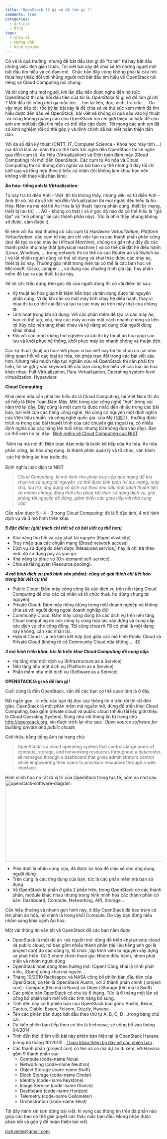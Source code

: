 ```yaml
---
title: "OpenStack là gì và để làm gì !"
comments: true
categories:
  - Article
  - Blog
tags:
  - Chia sẻ
  - Hướng dẫn
  - Kinh nghiệm
---
```

Có vẻ là quá thường  nhưng để bắt đầu làm gì đó "to tát" thì hay bắt đầu những việc đơn giản trước. Tôi viết bài này để chia sẻ tới những người mới bắt đầu tìm hiểu và có đam mê.  Chắc hẳn đây cũng không phải là câu hỏi thừa hay thiếu đối với những người mới bắt đầu tìm hiểu về OpenStack nói riêng và Cloud Computing nói chung.<!--more-->

Và tôi cũng như mọi người, khi lần đầu tiên được nghe đến nó (tức OpenStack) thì câu hỏi đầu tiên của tôi là: <em>OpenStack là gì và để làm gì nhỉ ? </em>Mới đầu tôi cũng như gà mắc tóc ... tìm tài liệu, đọc, dịch, tra cứu .... Do vậy mục tiêu tôi  tốc ký lại bài này là để chia sẻ và thử sức xem mình đã tìm hiểu được đến đâu về OpenStack, bài viết sẽ không đi quá sâu vào kỹ thuật  và cũng không quảng cáo cho OpenStack mà chỉ giới thiệu sơ lược để cho anh em mới bắt đầu tìm hiểu có thể tiếp cận được. Tôi mong các anh em đã có kinh nghiệm rồi có thể góp ý và đính chính để bài viết hoàn thiện dần dần.

Với đa số dẫn kỹ thuật (CNTT, IT, Computer Science - Khoa học máy tính ...) mà đã đi làm vài năm thì có thể tước khi nghe đến OpenStack thì sẽ nghe qua đến cụm từ  Ảo Hóa (Virtualization) và Điện toán đám mây (Cloud Computing) rồi mới đến OpenStack. Các cụm từ Ảo hóa và Cloud Computing thì có những định nghĩa và bài báo cụ thể nhưng ở đây tôi chỉ lướt qua và tổng hợp theo ý hiểu cá nhân (tôi không làm khoa học nên không viết theo kiểu hàn lâm):

<strong>Ảo hóa- tiếng anh là Virtualization:</strong>

Từ này tra từ điển Anh - Việt  thì tôi không thấy, nhưng wiki và từ điển Anh - Anh thì có. Và đa số khi nói đến Virtualization thì mọi người đều hiểu là Ảo Hóa. Nôm na mà nói thì Ảo Hóa là kỹ thuật  tạo ra phần cứng, thiết bị  mạng, thiết bị lưu trữ  ... ẢO - không có thật ( và ở góc độ nào đó có thể hiểu là "giả lập" và "mô phỏng" lại các thành phần này). Tức là nhìn thấy nhưng không sờ được, cầm được :).

Đi kèm với Ảo hóa thường có các cụm từ <em>Hardware Virtualization, Platform Virtualization</em>: các cụm từ này ám chỉ việc tạo ra các thành phần phần cứng (ảo) để tạo ra các máy ảo (<em>Virtual Machine</em>), chúng có gần như đầy đủ các thành phần như máy thật (physical machine ) và có thể cài đặt hệ điều hành (Linux, Windows, ....trong network thì có thể có các Router ảo và Switch ảo ) và tất nhiên người dùng có thể sử dụng và khai thác được các máy ảo, thiết bị ảo này. Thường gặp nhất trong hiện tại có thể là các bạn học về Microsoft, Cisco, Juniper ..., sử dụng các chương trình giả lập, hay phần mềm để tạo ra các thiết bị ảo này.

Về lợi ích: Nếu đứng trên góc độ của người dùng thì có vài điểm lợi sau:
<ul>
	<li>Kỹ thuật ảo hóa giúp tiết kiệm tiền bạc và tận dụng được tài nguyên phần cứng. Ví dụ khi cần có một máy tính chạy hệ điều hành, thay vì mua thì ta có thể cài đặt và tạo ra các máy ảo trên máy thật của chúng ta.</li>
	<li>Linh hoạt trong khi sử dụng: Với các phần mềm để tạo ra các máy ảo, bạn có thể tạo, xóa, hủy các máy ảo này một cách nhanh chóng và tiện lợi (tùy các nền tảng khác nhau và kỹ năng sử dụng của người dùng khác nhau).</li>
	<li>Đối với các môi trường thử nghiệm và lab thì kỹ thuật ảo hóa giúp sao lưu và khôi phục hệ thống, khôi phục máy ảo nhanh chóng và thuận tiện.</li>
</ul>
Các kỹ thuật (loại) ảo hóa: Với phạm vi bài viết này thì tôi chưa có cái nhìn tổng quan hết về các loại ảo hóa, xin phép trao đổi trong các bài viết sâu hơn. Nhưng nếu muốn tiếp tục nghiên cứu về OpenStack thì cần phải tìm hiểu, tôi sẽ gợi ý vào keyword để các bạn cùng tìm hiểu về các loại ảo hóa khác nhau: Full-Virtualization, Para-Virtualization, Operating system-level virtualization, Hypervisor.

<strong>Cloud Computing</strong>

Khái niệm nữa cần phải tìm hiểu đó là Cloud Computing, tại Việt Nam thì đa số hiểu là Điện Toán Đám Mây. Một trong các công nghệ "hot" trong vài năm trở lại đây. Đây cũng là một cụm từ được nhắc đến nhiều trong các bài báo, bài viết của các hãng công nghệ. Nó cũng có nguyên một định nghĩa của Viện tiêu chuẩn  và công nghệ quốc gia  của Mỹ <a href="http://tratu.soha.vn/dict/en_vn/NIST_(National_Institute_of_Standards_and_Technology)">(NIST)</a> , thường được trích ra trong các bài thuyết trình của các chuyên gia (ngoài ra, có nhiều định nghĩa của các hãng tên tuổi khác nhưng tôi không đưa vào đây). Bạn có thể xem nó tại đây:  <a href="http://csrc.nist.gov/publications/nistpubs/800-145/SP800-145.pdf">Định nghĩa về Cloud Computing của NIST</a>

<span style="line-height:1.5em;"> Nôm na mà nói thì Điện toán đám mây là bước kế tiếp của Ảo hóa. Ảo hóa phần cứng, ảo hóa ứng dụng. là thành phần quản lý và tổ chức, vận hành  các hệ thống ảo hóa trước đó.</span>

Định nghĩa lược dịch từ NIST
<blockquote><em>Cloud Computing  là mô hình cho phép truy cập qua mạng để lựa chọn và sử dụng tài nguyên  có thể được tính toán (ví dụ: mạng, máy chủ, lưu trữ, ứng dụng và dịch vụ) theo nhu cầu một cách thuận tiện và nhanh chóng; đồng thời cho phép kết thúc sử dụng dịch vụ, giải phóng tài nguyên dễ dàng, giảm thiểu các giao tiếp với nhà cung cấp”</em></blockquote>
Cần nắm dược 5 - 4 - 3 trong Cloud Computing: đó là 5 đặc tính, 4 mô hình dịch vụ và 3 mô hình triển khai.

<em><strong>5 đặc điểm: (giải thích chi tiết sẽ có bài viết cụ thể hơn)</strong></em>
<ul>
	<li>Khả năng thu hồi và cấp phát tài nguyên (Rapid elasticity)</li>
	<li>Truy nhập qua các chuẩn mạng (Broad network access)</li>
	<li>Dịch vụ sử dụng đo đếm được (Measured service,) hay là chi trả theo mức độ sử dụng pay as you go.</li>
	<li>Khả năng tự phục vụ (On-demand self-service).</li>
	<li>Chia sẻ tài nguyên (Resource pooling).</li>
</ul>
<em><strong>4 mô hình dịch vụ (mô hình sản phẩm): cũng sẽ giải thích chi tiết hơn trong bài viết cụ thể</strong></em>
<ul>
	<li>Public Cloud: Đám mây công cộng (là các dịch vụ trên nền tảng Cloud Computing để cho các cá nhân và tổ chức thuê, họ dùng chung tài nguyên).</li>
	<li>Private Cloud: Đám mây riêng (dùng trong một doanh nghiệp và không chia sẻ với người dùng ngoài doanh nghiệp đó)</li>
	<li>Community Cloud: Đám mây cộng đồng (là các dịch vụ trên nền tảng Cloud computing do các công ty cùng hợp tác xây dựng và cung cấp các dịch vụ cho cộng đồng. Tôi cũng chưa rõ FB có phải là một dạng này không, cần xác nhận lại.</li>
	<li>Hybrid Cloud : Là mô hình kết hợp (lai) giữa các mô hình Public Cloud và Private Cloud (không rõ có Community Cloud nữa không ... :D)</li>
</ul>
<strong><em>3 mô hình triển khai: tức là triển khai Cloud Computing để cung cấp:</em></strong>
<ul>
	<li>Hạ tầng như một dịch vụ (Infrastructure as a Service)</li>
	<li>Nền tảng như một dịch vụ (Platform as a Service)</li>
	<li>Phần mềm như một dịch vụ (Software as a Service)</li>
</ul>
<strong>OPENSTACK là gì và để làm gì !</strong>

Cuối cùng là đến OpenStack, vấn đề các bạn có thể quan tâm là ở đây.

Rất ngắn gọn , vì nếu các bạn đã đọc các thông tin ở trên rồi thì rất đơn giản. OpenStack là một phần mềm mã nguồn mở, dùng để triển khai Cloud Computing, bao gồm private cloud và public cloud (nhiều tài liệu giới thiệu là Cloud Operating System). Đúng như với thông tin từ trang chủ http://openstack.org, xin được trích lại như sau:  <em>Open source software for building private and public clouds</em>

<em></em>Giới thiệu bằng tiếng Anh tại trang chủ:
<blockquote>OpenStack is a cloud operating system that controls large pools of compute, storage, and networking resources throughout a datacenter, all managed through a dashboard that gives administrators control while empowering their users to provision resources through a web interface.</blockquote>
Hình minh họa nó rất rõ vị trí của OpenStack trong tực tế, nôm na như sau:

<img class="aligncenter size-large wp-image-169" alt="openstack-software-diagram" src="http://vietstack.files.wordpress.com/2014/02/openstack-software-diagram.png?w=630" width="630" height="261" />
<ul>
	<li>Phía dưới là phần cứng của, đã được ảo hóa để chia sẻ cho ứng dụng, người dùng</li>
	<li>Trên cùng là các ứng dụng của bạn, tức là các phần mềm mà bạn sử dụng</li>
	<li>Và OpenStack là phần ở giữa 2 phần trên, trong OpenStack có các thành phần, module khác nhau nhưng trong hình minh họa các thành phần cơ bản: Dashboard, Compute, Networking, API, Storage ...</li>
</ul>
Cần hiểu thoáng và nhanh gọn hình này, ở đây OpenStack đã bao trùm cả lên phần ảo hóa, nó chính là trong khối Compute. Do vậy bạn đừng hiểu nhầm sang khía cạnh Ảo hóa.

Một vài thông tin vắn tắt về OpenStack để các bạn nắm được
<ul>
	<li>OpenStack là một dự án  mã nguồn mở  dùng để triển khai private cloud và public cloud, nó bao gồm nhiều thành phần (tài liệu tiếng anh gọi là project con) do các công ty, tổ chức ,lập trình viên tự nguyện xây dựng và phát triển. Có 3 nhóm chính tham gia: Nhóm điều hành, nhóm phát triển và nhóm người dùng.</li>
	<li>OpenStack hoạt động theo hướng mở: (Open) Công khai lộ trình phát triển, (Open) công khai mã nguồn ...</li>
	<li>Tháng 10/2010 Racksapce và NASA công bố phiên bản đầu tiên của OpenStack, có tên là OpenStack Austin, với 2 thành phần chính ( project con) : Compute (tên mã là Nova) và Object Storage (tên mã là Swift)</li>
	<li>Các phiên bản OpenStack có chu kỳ 6 tháng. Tức là 6 tháng một lần sẽ công bố phiên bản mới với các tính năng bổ sung.</li>
	<li>Tính đến nay có 9 phiên bản của OpenStack bao gồm: Austin, Bexar, Cactus, Diablo, Essex, Folsom, Grizzly, Havana.</li>
	<li>Tên các phiên bản được bắt đầu theo thứ tự A, B, C, D ...trong bảng chữ cái.</li>
	<li>Dự kiến phiên bản tiếp theo có tên là Icehouse, sẽ công bố vào tháng 04/2014</li>
	<li><span style="line-height:1.5em;">Tính đến thời điểm viết bài này phiên bản hiện tại là OpenStack Havana (công bố tháng 10/2013) . </span><a style="line-height:1.5em;" href="https://wiki.openstack.org/wiki/Releases">Tham khảo thêm tại đây về các phiên bản</a> ,</li>
	<li>Các thành phần (project con) có tên và có mã dự án đi kèm, với Havana gồm 9 thành phần sau:
<ul>
	<li>Compute (code-name Nova)</li>
	<li>
<p style="display:inline !important;">Networking (code-name Neutron)</p>
</li>
	<li>
<p style="display:inline !important;">Object Storage (code-name Swift)</p>
</li>
	<li>
<p style="display:inline !important;">Block Storage (code-name Cinder)</p>
</li>
	<li>
<p style="display:inline !important;">Identity (code-name Keystone)</p>
</li>
	<li>
<p style="display:inline !important;">Image Service (code-name Glance)</p>
</li>
	<li>
<p style="display:inline !important;">Dashboard (code-name Horizon)</p>
</li>
	<li>
<p style="display:inline !important;">Telemetry (code-name Ceilometer)</p>
</li>
	<li>
<p style="display:inline !important;">Orchestration (code-name Heat)</p>
</li>
</ul>
</li>
</ul>
Tới đây mình xin tạm dừng bài viết, hi vọng các thông tin trên đã phần nào giúp các bạn có thể giải quyết các thắc mắc ban đầu. Mong nhận được phản hồi và góp ý để hoàn thiện bài viết.

jackvietsi@gmail.com
